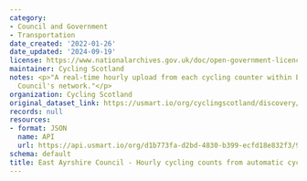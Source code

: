 ```yaml
---
category:
- Council and Government
- Transportation
date_created: '2022-01-26'
date_updated: '2024-09-19'
license: https://www.nationalarchives.gov.uk/doc/open-government-licence/version/3/
maintainer: Cycling Scotland
notes: <p>"A real-time hourly upload from each cycling counter within East Ayrshire
  Council's network."</p>
organization: Cycling Scotland
original_dataset_link: https://usmart.io/org/cyclingscotland/discovery/discovery-view-detail/7d413c93-18b5-4ac3-9f4c-073959e6a0f8
records: null
resources:
- format: JSON
  name: API
  url: https://api.usmart.io/org/d1b773fa-d2bd-4830-b399-ecfd18e832f3/9e025314-2f55-4587-95a8-eb9d9d4dbed7/1/urql
schema: default
title: East Ayrshire Council - Hourly cycling counts from automatic cycling counters
---
```

